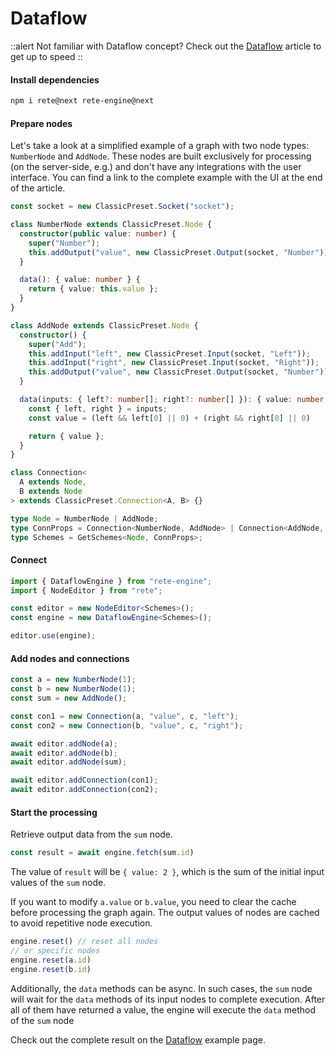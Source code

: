 # Dataflow

::alert
Not familiar with Dataflow concept? Check out the [Dataflow](../../concepts/engine#dataflow) article to get up to speed
::

#### Install dependencies

```bash
npm i rete@next rete-engine@next
```

#### Prepare nodes

Let's take a look at a simplified example of a graph with two node types: `NumberNode` and `AddNode`. These nodes are built exclusively for processing (on the server-side, e.g.) and don't have any integrations with the user interface. You can find a link to the complete example with the UI at the end of the article.

```ts
const socket = new ClassicPreset.Socket("socket");

class NumberNode extends ClassicPreset.Node {
  constructor(public value: number) {
    super("Number");
    this.addOutput("value", new ClassicPreset.Output(socket, "Number"));
  }

  data(): { value: number } {
    return { value: this.value };
  }
}

class AddNode extends ClassicPreset.Node {
  constructor() {
    super("Add");
    this.addInput("left", new ClassicPreset.Input(socket, "Left"));
    this.addInput("right", new ClassicPreset.Input(socket, "Right"));
    this.addOutput("value", new ClassicPreset.Output(socket, "Number"));
  }

  data(inputs: { left?: number[]; right?: number[] }): { value: number } {
    const { left, right } = inputs;
    const value = (left && left[0] || 0) + (right && right[0] || 0)

    return { value };
  }
}

class Connection<
  A extends Node,
  B extends Node
> extends ClassicPreset.Connection<A, B> {}

type Node = NumberNode | AddNode;
type ConnProps = Connection<NumberNode, AddNode> | Connection<AddNode, AddNode>;
type Schemes = GetSchemes<Node, ConnProps>;
```

#### Connect

```ts
import { DataflowEngine } from "rete-engine";
import { NodeEditor } from "rete";

const editor = new NodeEditor<Schemes>();
const engine = new DataflowEngine<Schemes>();

editor.use(engine);
```

#### Add nodes and connections

```ts
const a = new NumberNode(1);
const b = new NumberNode(1);
const sum = new AddNode();

const con1 = new Connection(a, "value", c, "left");
const con2 = new Connection(b, "value", c, "right");

await editor.addNode(a);
await editor.addNode(b);
await editor.addNode(sum);

await editor.addConnection(con1);
await editor.addConnection(con2);
```

#### Start the processing

Retrieve output data from the `sum` node.

```ts
const result = await engine.fetch(sum.id)
```

The value of `result` will be `{ value: 2 }`, which is the sum of the initial input values of the `sum` node.

If you want to modify `a.value` or `b.value`, you need to clear the cache before processing the graph again. The output values of nodes are cached to avoid repetitive node execution.

```ts
engine.reset() // reset all nodes
// or specific nodes
engine.reset(a.id)
engine.reset(b.id)
```

Additionally, the `data` methods can be async. In such cases, the `sum` node will wait for the `data` methods of its input nodes to complete execution. After all of them have returned a value, the engine will execute the `data` method of the `sum` node

Check out the complete result on the [Dataflow](/examples/processing/dataflow) example page.
